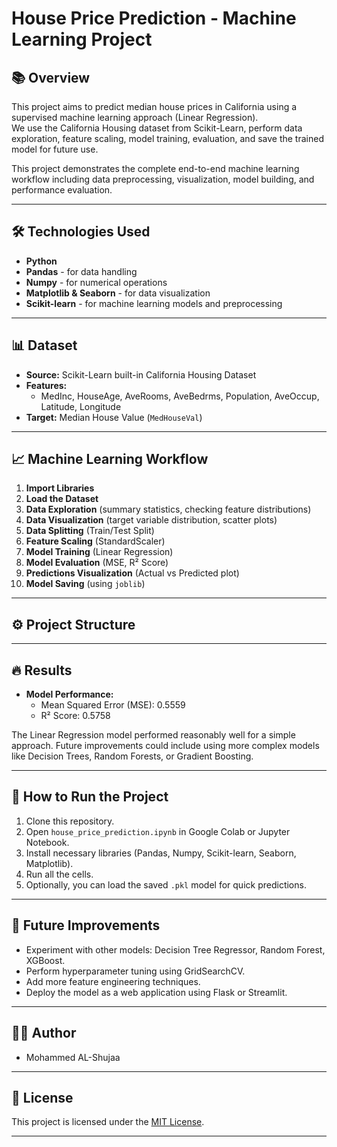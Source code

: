 # House Price Prediction - Machine Learning Project

## 📚 Overview
This project aims to predict median house prices in California using a supervised machine learning approach (Linear Regression).  
We use the California Housing dataset from Scikit-Learn, perform data exploration, feature scaling, model training, evaluation, and save the trained model for future use.

This project demonstrates the complete end-to-end machine learning workflow including data preprocessing, visualization, model building, and performance evaluation.

---

## 🛠️ Technologies Used
- **Python**
- **Pandas** - for data handling
- **Numpy** - for numerical operations
- **Matplotlib & Seaborn** - for data visualization
- **Scikit-learn** - for machine learning models and preprocessing

---

## 📊 Dataset
- **Source:** Scikit-Learn built-in California Housing Dataset
- **Features:**
  - MedInc, HouseAge, AveRooms, AveBedrms, Population, AveOccup, Latitude, Longitude
- **Target:** Median House Value (`MedHouseVal`)

---

## 📈 Machine Learning Workflow
1. **Import Libraries**
2. **Load the Dataset**
3. **Data Exploration** (summary statistics, checking feature distributions)
4. **Data Visualization** (target variable distribution, scatter plots)
5. **Data Splitting** (Train/Test Split)
6. **Feature Scaling** (StandardScaler)
7. **Model Training** (Linear Regression)
8. **Model Evaluation** (MSE, R² Score)
9. **Predictions Visualization** (Actual vs Predicted plot)
10. **Model Saving** (using `joblib`)

---

## ⚙️ Project Structure


---

## 🔥 Results
- **Model Performance:**  
  - Mean Squared Error (MSE): 0.5559
  - R² Score: 0.5758

The Linear Regression model performed reasonably well for a simple approach. Future improvements could include using more complex models like Decision Trees, Random Forests, or Gradient Boosting.

---

## 🚀 How to Run the Project
1. Clone this repository.
2. Open `house_price_prediction.ipynb` in Google Colab or Jupyter Notebook.
3. Install necessary libraries (Pandas, Numpy, Scikit-learn, Seaborn, Matplotlib).
4. Run all the cells.
5. Optionally, you can load the saved `.pkl` model for quick predictions.

---

## 🤔 Future Improvements
- Experiment with other models: Decision Tree Regressor, Random Forest, XGBoost.
- Perform hyperparameter tuning using GridSearchCV.
- Add more feature engineering techniques.
- Deploy the model as a web application using Flask or Streamlit.

---

## 👨‍💻 Author
- Mohammed AL-Shujaa


---

## 📜 License
This project is licensed under the [MIT License](LICENSE).

---
